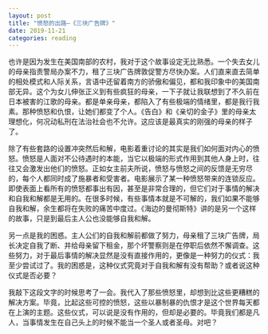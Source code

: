 ```yaml
---
layout: post
title: "愤怒的出路—《三块广告牌》"
date: 2019-11-21
categories: reading
---
```


也许是因为发生在美国南部的农村，我对于这个故事设定无比熟悉。一个失去女儿的母亲指责警局办案不力，租了三块广告牌敦促警方尽快办案。人们直来直去简单的相处模式和人际关系，言语中还留着南方的骄傲和偏见，都和我印象中的美国南部无异。这个为女儿伸张正义到有些疯狂的母亲，一下子就让我联想到了不久前在日本被害的江歌的母亲。都是单亲母亲，都陷入了有些极端的情绪里，都是我行我素。那种愤怒和仇恨，让她们都变了个人。《告白》和《亲切的金子》里的母亲太理想化，何况动私刑在法治社会也不允许。这应该是最真实的刚强的母亲的样子了。

除了有些套路的设置冲突然后和解，电影着重讨论的其实是我们如何面对内心的愤怒。愤怒是人面对不公待遇时的本能，当它以极端的形式作用到其他人身上时，往往又会激发出他们的愤怒。正如女主前夫所说，愤怒与愤怒之间的反馈是无穷尽的，每个人都同时成了施暴者和受害者。电影展示了某一种愤怒带来的连锁反应。即使表面上看所有的愤怒都事出有因，甚至是非常合理的，但它们对于事情的解决和自我和解都是无用的。在很多时候，有些事情本就是不可解的，我们如果不能够自我和解，余生都将在失败的痛苦中度过。《海边的曼彻斯特》讲的是另一个这样的故事，只是到最后主人公也没能够自我和解。

另一点是我的困惑。主人公们的自我和解前都做了努力，母亲租了三块广告牌，局长决定自我了断、并给母亲留下租金，那个坏警察则是在停职后依然不懈调查。这些努力，对于最后事情的解决显然是没有直接作用的，更像是一种努力的仪式：我至少尝试过了。我的困惑是，这种仪式究竟对于自我和解有没有帮助？或者说这种仪式是否必要？

我敲下这段文字的时候思考了一会。我代入了那些愤怒里，却想到比这些更糟糕的解决方案。毕竟，比起这些可控的愤怒，这些以暴制暴的仇恨才是这个世界每天都在上演的主题。这些仪式，可以说是没有作用的，但却是必要的。毕竟我们都是凡人，当事情发生在自己头上的时候不能当一个圣人或者圣母。对吧？

